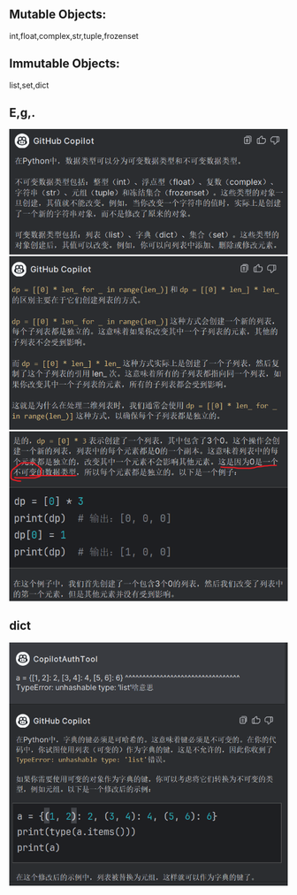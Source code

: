 ## Mutable Objects:

int,float,complex,str,tuple,frozenset

## Immutable Objects:

list,set,dict

## E,g,.

![](assets/img_2.png)
![](assets/img_1.png)
![](assets/img.png)

## dict

![](assets/img_3.png)